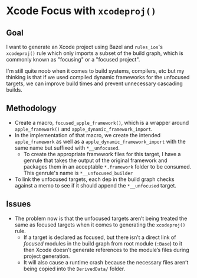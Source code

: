 # Xcode Focus with `xcodeproj()`
## Goal
I want to generate an Xcode project using Bazel and `rules_ios`'s `xcodeproj()` rule which only imports a subset of the build graph, which is commonly known as "focusing" or a "focused project".

I'm still quite noob when it comes to build systems, compilers, etc but my thinking is that if we used compiled dynamic frameworks for the unfocused targets, we can improve build times and prevent unnecessary cascading builds.

## Methodology
- Create a macro, `focused_apple_framework()`, which is a wrapper around `apple_framework()` and `apple_dynamic_framework_import`.
- In the implementation of that macro, we create the intended `apple_framework` as well as a `apple_dynamic_framework_import` with the same name but suffixed with `*__unfocused`.
	- To create the appropriate framework files for this target, I have a genrule that takes the output of the original framework and packages them in an acceptable `*.framework` folder to be consumed. This genrule's name is `*__unfocused_builder`
- To link the unfocused targets, each dep in the build graph checks against a memo to see if it should append the `*__unfocused` target.

## Issues
- The problem now is that the unfocused targets aren’t being treated the same as focused targets when it comes to generating the `xcodeproj()` rule.
	- If a target is declared as focused, but there isn’t a direct link of *focused* modules in the build graph from root module (`:Base`) to it then Xcode doesn’t generate references to the module’s files during project generation.
	- It will also cause a runtime crash because the necessary files aren’t being copied into the `DerivedData/` folder.